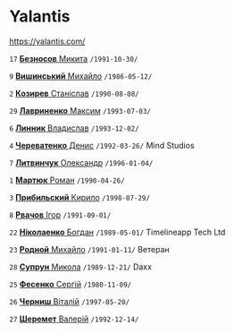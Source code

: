 # Yalantis

https://yalantis.com/

`17` [**Безносов** Микита](/players/beznosov.mykyta.19911030.jpg) `/1991-10-30/`

`9` [**Вишинський** Михайло](/players/vyshynskiy.mykhailo.19860512.jpg) `/1986-05-12/`

`2` [**Козирев** Станiслав](/players/kozyrev.stanislav.19900808.jpg) `/1990-08-08/`

`29` [**Лавриненко** Максим](/players/lavrynenko.maksim.19930703.jpeg) `/1993-07-03/`

`6` [**Линник** Владислав](/players/lynnik.vladislav.19931202.jpg) `/1993-12-02/`

`4` [**Череватенко** Денис](/players/cherevatenko.denys.19920326.jpg) `/1992-03-26/` Mind Studios

`7` [**Литвинчук** Олександр](/players/lytvynchuk.aleksandr.19960104.jpg) `/1996-01-04/`

`1` [**Мартюк** Роман](/players/martyuk.roman.19900426.jpg) `/1990-04-26/`

`3` [**Прибильский** Кирило](/players/prybylskiy.kyrylo.19980729.jpg) `/1998-07-29/`

`8` [**Рвачов** Iгор](/players/rvachov.igor.19910901.jpg) `/1991-09-01/`

`22` [**Нiколаенко** Богдан](/players/nilolaienko.bogdan.19890501.jpg) `/1989-05-01/` Timelineapp Tech Ltd

`23` [**Родной** Михайло](/players/rodnoy.mykhailo.19910111.jpg) `/1991-01-11/` Ветеран

`28` [**Супрун** Микола](/players/suprun.mykola.19891221.jpg) `/1989-12-21/` Daxx

`25` [**Фесенко** Сергiй](/players/fesenko.sergiy.19801109.jpg) `/1980-11-09/`

`26` [**Черниш** Вiталiй](/players/chernysh.vitaliy.19970520.jpg) `/1997-05-20/`

`27` [**Шеремет** Валерiй](/players/sheremet.valerii.19921214.jpg) `/1992-12-14/`
